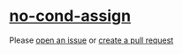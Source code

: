 [no-cond-assign](https://eslint.org/docs/rules/no-cond-assign)
==============================================================
Please [open an issue](https://github.com/professional-js/eslint-config/issues/new)
or [create a pull request](https://github.com/professional-js/eslint-config/edit/main/src/rules-configurations/eslint/no-cond-assign.md)
